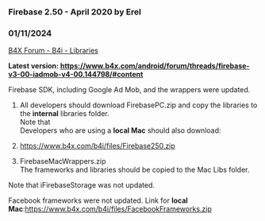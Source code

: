 ### Firebase 2.50 - April 2020 by Erel
### 01/11/2024
[B4X Forum - B4i - Libraries](https://www.b4x.com/android/forum/threads/116278/)

**Latest version: <https://www.b4x.com/android/forum/threads/firebase-v3-00-iadmob-v4-00.144798/#content>**  
  
Firebase SDK, including Google Ad Mob, and the wrappers were updated.  
  
1. All developers should download FirebasePC.zip and copy the libraries to the **internal** libraries folder.  
Note that  
Developers who are using a **local Mac** should also download:  
  
2. <https://www.b4x.com/b4i/files/Firebase250.zip>  
3. FirebaseMacWrappers.zip  
The frameworks and libraries should be copied to the Mac Libs folder.  
  
Note that iFirebaseStorage was not updated.  
  
Facebook frameworks were not updated. Link for **local Mac**:<https://www.b4x.com/b4i/files/FacebookFrameworks.zip>